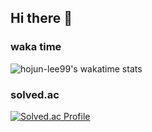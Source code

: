 ## Hi there 👋

<!--
**hojun-lee99/hojun-lee99** is a ✨ _special_ ✨ repository because its `README.md` (this file) appears on your GitHub profile.

Here are some ideas to get you started:

- 🔭 I’m currently working on ...
- 🌱 I’m currently learning ...
- 👯 I’m looking to collaborate on ...
- 🤔 I’m looking for help with ...
- 💬 Ask me about ...
- 📫 How to reach me: ...
- 😄 Pronouns: ...
- ⚡ Fun fact: ...
-->

### waka time
![hojun-lee99's wakatime stats](https://github-readme-stats.vercel.app/api/wakatime?username=magik99\&layout=compact)

### solved.ac
[![Solved.ac Profile](http://mazassumnida.wtf/api/v2/generate_badge?boj=20183063)](https://solved.ac/20183063/)

